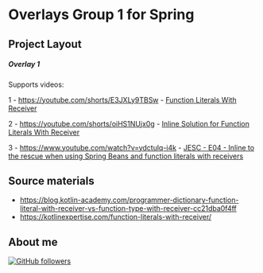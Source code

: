 # Overlays Group 1 for Spring

## Project Layout

##### Overlay 1

Supports videos:

1 - https://youtube.com/shorts/E3JXLy9TBSw - [Function Literals With Receiver](https://www.youtube.com/watch?v=E3JXLy9TBSw)

2 - https://youtube.com/shorts/oiHS1NUjx0g - [Inline Solution for Function Literals With Receiver](https://www.youtube.com/watch?v=oiHS1NUjx0g)

3 - https://www.youtube.com/watch?v=ydctulq-i4k - [JESC - E04 - Inline to the rescue when using Spring Beans and function literals with receivers](https://www.youtube.com/watch?v=ydctulq-i4k)
## Source materials

-   https://blog.kotlin-academy.com/programmer-dictionary-function-literal-with-receiver-vs-function-type-with-receiver-cc21dba0f4ff
-   https://kotlinexpertise.com/function-literals-with-receiver/

## About me

[![GitHub followers](https://img.shields.io/github/followers/jesperancinha.svg?label=Jesperancinha&style=for-the-badge&logo=github&color=grey "GitHub")](https://github.com/jesperancinha)
